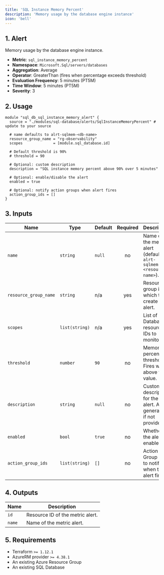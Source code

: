 ```yaml
---
title: 'SQL Instance Memory Percent'
description: 'Memory usage by the database engine instance'
icon: 'bell'
---
```


## 1. Alert
Memory usage by the database engine instance.

- **Metric**: `sql_instance_memory_percent`
- **Namespace**: `Microsoft.Sql/servers/databases`
- **Aggregation**: Average
- **Operator**: GreaterThan (fires when percentage exceeds threshold)
- **Evaluation Frequency**: 5 minutes (PT5M)
- **Time Window**: 5 minutes (PT5M)
- **Severity**: 3

## 2. Usage
```hcl main.tf
module "sql_db_sql_instance_memory_alert" {
  source = "./modules/sql-database/alerts/SqlInstanceMemoryPercent" # update to your source

  # name defaults to alrt-sqlmem-<db-name>
  resource_group_name = "rg-observability"
  scopes              = [module.sql_database.id]

  # Default threshold is 90%
  # threshold = 90

  # Optional: custom description
  description = "SQL instance memory percent above 90% over 5 minutes"

  # Optional: enable/disable the alert
  enabled = true

  # Optional: notify action groups when alert fires
  action_group_ids = []
}
```

## 3. Inputs
| Name | Type | Default | Required | Description |
|------|------|---------|:--------:|-------------|
| `name` | `string` | `null` | no | Name of the metric alert (defaults to `alrt-sqlmem-<resource-name>`). |
| `resource_group_name` | `string` | n/a | yes | Resource group in which to create the alert. |
| `scopes` | `list(string)` | n/a | yes | List of SQL Database resource IDs to monitor. |
| `threshold` | `number` | `90` | no | Memory percent threshold. Fires when above this value. |
| `description` | `string` | `null` | no | Custom description for the alert. Auto-generated if not provided. |
| `enabled` | `bool` | `true` | no | Whether the alert is enabled. |
| `action_group_ids` | `list(string)` | `[]` | no | Action Group IDs to notify when the alert fires. |

## 4. Outputs
| Name | Description |
|------|-------------|
| `id` | Resource ID of the metric alert. |
| `name` | Name of the metric alert. |

## 5. Requirements
- Terraform `>= 1.12.1`
- AzureRM provider `>= 4.38.1`
- An existing Azure Resource Group
- An existing SQL Database


